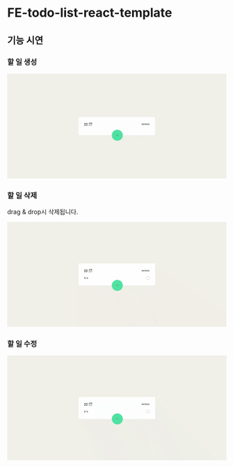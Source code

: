 # FE-todo-list-react-template

## 기능 시연

### 할 일 생성

![create-react](./md-images/create-react.gif)

### 할 일 삭제

drag & drop시 삭제됩니다.

![delete-react](./md-images/delete-react.gif)

### 할 일 수정

![update-react](./md-images/update-react.gif)
